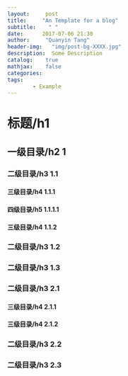```yaml
---
layout:     post
title:     "An Template for a blog"
subtitle:    " "
date:      2017-07-06 21:30
author:     "Quanyin Tang"
header-img:   "img/post-bg-XXXX.jpg"
description:  Some Description
catalog:    true
mathjax:    false
categories:   
tags:
        - Example
---
```

# 标题/h1 

## 一级目录/h2 1

### 二级目录/h3 1.1

#### 三级目录/h4 1.1.1
#### 四级目录/h5 1.1.1.1

#### 三级目录/h4 1.1.2

### 二级目录/h3 1.2

### 二级目录/h3 1.3

### 二级目录/h3 2.1

#### 三级目录/h4 2.1.1

#### 三级目录/h4 2.1.2

### 二级目录/h3 2.2

### 二级目录/h3 2.3

